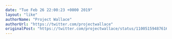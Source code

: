 ```yaml
---
date: "Tue Feb 26 22:00:23 +0000 2019"
layout: "like"
authorName: "Project Wallace"
authorUrl: "https://twitter.com/projectwallace"
originalPost: "https://twitter.com/projectwallace/status/1100515948761628672"
---
```

